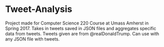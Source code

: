 # Tweet-Analysis

Project made for Computer Science 220 Course at Umass Amherst in Spring 2017. Takes in tweets saved in JSON files and aggregates specific data from tweets. Tweets given are from @realDonaldTrump. Can use with any JSON file with tweets.
